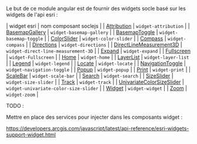 Le but de ce module angular est de fournir des widgets socle basé sur les widgets de l'api esri :

| widget esri | nom composant soclejs |
| [Attribution](https://developers.arcgis.com/javascript/latest/api-reference/esri-widgets-Attribution.html) | `widget-attribution` |
| [BasemapGallery](https://developers.arcgis.com/javascript/latest/api-reference/esri-widgets-BasemapGallery.html) | `widget-basemap-gallery` |
| [BasemapToggle](https://developers.arcgis.com/javascript/latest/api-reference/esri-widgets-BasemapToggle.html) | `widget-basemap-toggle` |
| [ColorSlider](https://developers.arcgis.com/javascript/latest/api-reference/esri-widgets-ColorSlider.html) | `widget-color-slider` |
| [Compass](https://developers.arcgis.com/javascript/latest/api-reference/esri-widgets-Compass.html) | `widget-compass` |
| [Directions](https://developers.arcgis.com/javascript/latest/api-reference/esri-widgets-Directions.html) | `widget-directions` |
| [DirectLineMeasurement3D](https://developers.arcgis.com/javascript/latest/api-reference/esri-widgets-DirectLineMeasurement3D.html) | `widget-direct-line-measurement-3D` |
| [Expand](https://developers.arcgis.com/javascript/latest/api-reference/esri-widgets-Expand.html) | `widget-expand` |
| [Fullscreen](https://developers.arcgis.com/javascript/latest/api-reference/esri-widgets-Fullscreen.html) | `widget-Fullscreen` |
| [Home](https://developers.arcgis.com/javascript/latest/api-reference/esri-widgets-Home.html) | `widget-home` |
| [LayerList](https://developers.arcgis.com/javascript/latest/api-reference/esri-widgets-LayerList.html) | `widget-layer-list` |
| [Legend](https://developers.arcgis.com/javascript/latest/api-reference/esri-widgets-Legend.html) | `widget-legend` |
| [Locate](https://developers.arcgis.com/javascript/latest/api-reference/esri-widgets-Locate.html) | `widget-locate` |
| [NavigationToggle](https://developers.arcgis.com/javascript/latest/api-reference/esri-widgets-NavigationToggle.html) | `widget-navigation-toggle` |
| [Popup](https://developers.arcgis.com/javascript/latest/api-reference/esri-widgets-Popup.html) | `widget-popup` |
| [Print](https://developers.arcgis.com/javascript/latest/api-reference/esri-widgets-Print.html) | `widget-print` |
| [ScaleBar](https://developers.arcgis.com/javascript/latest/api-reference/esri-widgets-ScaleBar.html) | `widget-scale-bar` |
| [Search](https://developers.arcgis.com/javascript/latest/api-reference/esri-widgets-Search.html) | `widget-search` |
| [SizeSlider](https://developers.arcgis.com/javascript/latest/api-reference/esri-widgets-SizeSlider.html) | `widget-size-slider` |
| [Track](https://developers.arcgis.com/javascript/latest/api-reference/esri-widgets-Track.html) | `widget-track` |
| [UnivariateColorSizeSlider](https://developers.arcgis.com/javascript/latest/api-reference/esri-widgets-UnivariateColorSizeSlider.html) | `widget-univariate-color-size-slider` |
| [Widget](https://developers.arcgis.com/javascript/latest/api-reference/esri-widgets-Widget.html) | `widget-widget` |
| [Zoom](https://developers.arcgis.com/javascript/latest/api-reference/esri-widgets-Zoom.html) | `widget-zoom` |

TODO :

Mettre en place des services pour injecter dans les composants widget :

https://developers.arcgis.com/javascript/latest/api-reference/esri-widgets-support-widget.html
